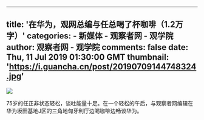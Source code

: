 
---
title: '在华为，观网总编与任总喝了杯咖啡（1.2万字）'
categories: 
    - 新媒体
    - 观察者网 - 观学院
author: 观察者网 - 观学院
comments: false
date: Thu, 11 Jul 2019 01:30:00 GMT
thumbnail: 'https://i.guancha.cn/post/20190709144748324.jpg'
---

<div>   
<img src="https://i.guancha.cn/post/20190709144748324.jpg" referrerpolicy="no-referrer"><p>75岁的任正非状态轻松，谈吐能量十足。在一个轻松的午后，与观察者网编辑在华为坂田基地J区的三角地匈牙利厅边喝咖啡边畅谈华为。</p>  
</div>
            